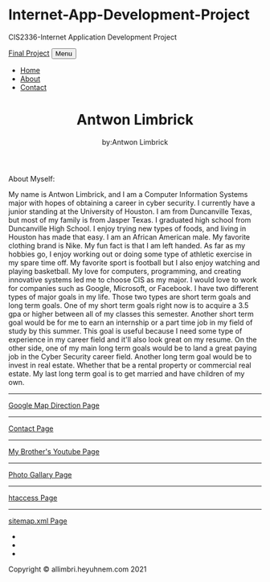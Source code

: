 # Internet-App-Development-Project
CIS2336-Internet Application Development Project
<!DOCTYPE html>
<html lang="en">
    <head>
        <meta charset="utf-8" />
        <meta name="viewport" content="width=device-width, initial-scale=1, shrink-to-fit=no" />
        <meta name="description" content="" />
        <meta name="author" content="" />
        <title>CIS 2336 Final Project</title>
        <link rel="icon" type="image/x-icon" href="http://allimbri.heyuhnem.com/assets/favicon.ico" />
        <!-- Font Awesome icons (free version)-->
        <script src="https://use.fontawesome.com/releases/v5.15.4/js/all.js" crossorigin="anonymous"></script>
        <!-- Google fonts-->
        <link href="https://fonts.googleapis.com/css?family=Lora:400,700,400italic,700italic" rel="stylesheet" type="text/css" />
        <link href="https://fonts.googleapis.com/css?family=Open+Sans:300italic,400italic,600italic,700italic,800italic,400,300,600,700,800" rel="stylesheet" type="text/css" />
        <!-- Core theme CSS (includes Bootstrap)-->
        <link href="http://allimbri.heyuhnem.com/css/styles.css" rel="stylesheet" />
    </head>
    <body>
        <!-- Navigation-->
        <nav class="navbar navbar-expand-lg navbar-light" id="mainNav">
            <div class="container px-4 px-lg-5">
                <a class="navbar-brand" href="index.html">Final Project</a>
                <button class="navbar-toggler" type="button" data-bs-toggle="collapse" data-bs-target="#navbarResponsive" aria-controls="navbarResponsive" aria-expanded="false" aria-label="Toggle navigation">
                    Menu
                    <i class="fas fa-bars"></i>
                </button>
                <div class="collapse navbar-collapse" id="navbarResponsive">
                    <ul class="navbar-nav ms-auto py-4 py-lg-0">
                        <li class="nav-item"><a class="nav-link px-lg-3 py-3 py-lg-4" href="index.html">Home</a></li>
                        <li class="nav-item"><a class="nav-link px-lg-3 py-3 py-lg-4" href="about.html">About</a></li>
                        <li class="nav-item"><a class="nav-link px-lg-3 py-3 py-lg-4" href="contact.html">Contact</a></li>
                    </ul>
                </div>
            </div>
        </nav>
        <!-- Page Header-->
        <header class="masthead" style="background-image: url('http://allimbri.heyuhnem.com/assets/img/Graduate.jpeg')">
            <div class="container position-relative px-4 px-lg-5">
                <div class="row gx-4 gx-lg-5 justify-content-center">
                    <div class="col-md-10 col-lg-8 col-xl-7">
                        <div class="site-heading">
                            <h1>Antwon Limbrick</h1>
                            <span class="subheading">by:Antwon Limbrick</span>
                        </div>
                    </div>
                </div>
            </div>
        </header>
        <!-- Main Content-->
        <div class="container px-4 px-lg-5">
            <div class="row gx-4 gx-lg-5 justify-content-center">
                <div class="col-md-10 col-lg-8 col-xl-7">
                    <!-- Post preview-->
					<p class="fw-bold">About Myself:</p>
					<p class="text">My name is Antwon Limbrick, and I am a Computer Information Systems major with hopes of obtaining a career in cyber security.
					I currently have a junior standing at the University of Houston. 
					I am from Duncanville Texas, but most of my family is from Jasper Texas.
					I graduated high school from Duncanville High School.
					I enjoy trying new types of foods, and living in Houston has made that easy.
					I am an African American male.
					My favorite clothing brand is Nike.
					My fun fact is that I am left handed.
					As far as my hobbies go, I enjoy working out or doing some type of athletic exercise in my spare time off.
					My favorite sport is football but I also enjoy watching and playing basketball.
					My love for computers, programming, and creating innovative systems led me to choose CIS as my major.
					I would love to work for companies such as Google, Microsoft, or Facebook. 
					I have two different types of major goals in my life.
					Those two types are short term goals and long term goals. 
					One of my short term goals right now is to acquire  a 3.5 gpa or higher between all of my classes this semester. 
					Another short term goal would be for me to  earn an internship or a part time job in my field of study by this summer. 
					This goal is useful because I need some type of experience in my career field and it'll also look great on my resume. 
					On the other side, one of my main long term goals would be to land a great paying job in the Cyber Security career field. 
					Another long term goal would be to invest in real estate. Whether that be a rental property or commercial real estate. 
					My last long term goal is to get married and have children of my own.
					</p>
                    <!-- Post preview-->
                    <!-- Divider-->
                    <hr class="my-4" />
                    <!-- Post preview-->
					<a href="http://allimbri.heyuhnem.com/LABS/FinalProject/antwon-limbrick-direction.html">Google Map Direction Page</a>
					<hr class="my-4" />
					<a href="http://allimbri.heyuhnem.com/LABS/FinalProject/antwon-limbrick-contact.html">Contact Page</a>
					<hr class="my-4" />
					<a href="http://allimbri.heyuhnem.com/LABS/FinalProject/antwon-limbrick-youtube.html">My Brother's Youtube Page</a>
					<hr class="my-4" />
					<a href="http://allimbri.heyuhnem.com/LABS/FinalProject/antwon-limbrick-direction.html">Photo Gallary Page</a>
					<hr class="my-4" />
					<a href="http://allimbri.heyuhnem.com/LABS/FinalProject/htaccess.html">htaccess Page</a>
					<hr class="my-4" />
					<a href="http://allimbri.heyuhnem.com/LABS/FinalProject/sitemap.html">sitemap.xml Page</a>
				</div>
			</div>
		</div>	
        <!-- Footer-->
        <footer class="border-top">
            <div class="container px-4 px-lg-5">
                <div class="row gx-4 gx-lg-5 justify-content-center">
                    <div class="col-md-10 col-lg-8 col-xl-7">
                        <ul class="list-inline text-center">
                            <li class="list-inline-item">
                                <a href="#!">
                                    <span class="fa-stack fa-lg">
                                        <i class="fas fa-circle fa-stack-2x"></i>
                                        <i class="fab fa-twitter fa-stack-1x fa-inverse"></i>
                                    </span>
                                </a>
                            </li>
                            <li class="list-inline-item">
                                <a href="#!">
                                    <span class="fa-stack fa-lg">
                                        <i class="fas fa-circle fa-stack-2x"></i>
                                        <i class="fab fa-facebook-f fa-stack-1x fa-inverse"></i>
                                    </span>
                                </a>
                            </li>
                            <li class="list-inline-item">
                                <a href="#!">
                                    <span class="fa-stack fa-lg">
                                        <i class="fas fa-circle fa-stack-2x"></i>
                                        <i class="fab fa-github fa-stack-1x fa-inverse"></i>
                                    </span>
                                </a>
                            </li>
                        </ul>
                        <div class="small text-center text-muted fst-italic">Copyright &copy; allimbri.heyuhnem.com 2021</div>
                    </div>
                </div>
            </div>
        </footer>
        <!-- Bootstrap core JS-->
        <script src="https://cdn.jsdelivr.net/npm/bootstrap@5.1.3/dist/js/bootstrap.bundle.min.js"></script>
        <!-- Core theme JS-->
        <script src="http://allimbri.heyuhnem.com/js/scripts.js"></script>
    </body>
</html>
